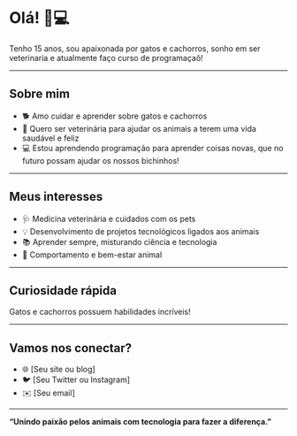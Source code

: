 # Olá! 🐾💻

Tenho 15 anos, sou apaixonada por gatos e cachorros, sonho em ser veterinaria e atualmente faço curso de programaçaõ!  

---

## Sobre mim

- 🐕 Amo cuidar e aprender sobre gatos e cachorros  
- 🌟 Quero ser veterinária para ajudar os animais a terem uma vida saudável e feliz  
- 💻 Estou aprendendo programação para aprender coisas novas, que no futuro possam ajudar os nossos bichinhos!

---

## Meus interesses

- 🩺 Medicina veterinária e cuidados com os pets  
- 💡 Desenvolvimento de projetos tecnológicos ligados aos animais  
- 📚 Aprender sempre, misturando ciência e tecnologia  
- 🐾 Comportamento e bem-estar animal  

---

## Curiosidade rápida

Gatos e cachorros possuem habilidades incríveis!

---

## Vamos nos conectar?

- 🌐 [Seu site ou blog]  
- 🐦 [Seu Twitter ou Instagram]  
- ✉️ [Seu email]

---

**“Unindo paixão pelos animais com tecnologia para fazer a diferença.”**

